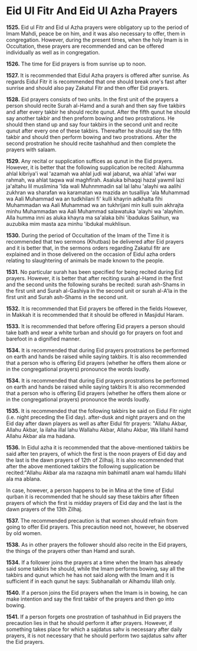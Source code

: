 Eid Ul Fitr And Eid Ul Azha Prayers
===================================

**1525.** Eid ul Fitr and Eid ul Azha prayers were obligatory up to the
period of Imam Mahdi, peace be on him, and it was also necessary to
offer, them in congregation. However, during the present times, when the
holy Imam is in Occultation, these prayers are recommended and can be
offered individually as well as in congregation.

**1526.** The time for Eid prayers is from sunrise up to noon.

**1527.** It is recommended that Eidul Azha prayers is offered after
sunrise. As regards Eidul Fitr it is recommended that one should break
one's fast after sunrise and should also pay Zakatul Fitr and then offer
Eid prayers.

**1528.** Eid prayers consists of two units. In the first unit of the
prayers a person should recite Surah al-Hamd and a surah and then say
five takbirs and after every takbir he should recite qunut. After the
fifth qunut he should say another takbir and then preform bowing and two
prostrations. He should then stand up and say four takbirs in the second
unit and recite qunut after every one of these takbirs. Thereafter he
should say the fifth takbir and should then perform bowing and two
prostrations. After the second prostration he should recite tashahhud
and then complete the prayers with salaam.

**1529.** Any recital or supplication suffices as qunut in the Eid
prayers. However, it is better that the following supplication be
recited: Alahumma ahlal kibriya'i wal 'azamah wa ahlal judi wal jabarut,
wa ahlal 'afwi war rahmah, wa ahlat taqwa wal maghfirah. Asaluka bihaqqi
hazal yawmil lazi ja'altahu lil muslimina 'Ida wali Muhnmmadin sal lal
lahu 'alayhi wa aalihi zukhran wa sharafan wa karamatan wa mazida an
tusalliya 'ala Muhammad wa Aali Muhammad wa an tudkhilani fi' kulli
khayrin adkhalta fihi Muhammadan wa Aali Muhammad wa an tukhrijani min
kulli suin akhrajta minhu Muhammadan wa Aali Muhammad salawatuka 'alayhi
wa 'alayhim. Alla humma inni as aluka khayra ma sa'alaka bihi 'ibadukas
Salihun, wa auzubika mim masta aza minhu 'ibdukal mukhlisun.

**1530.** During the period of Occultation of the Imam of the Time it is
recommended that two sermons (Khutbas) be delivered after Eid prayers
and it is better that, in the sermons orders regarding Zakatul fitr are
explained and in those delivered on the occasion of Eidul azha orders
relating to slaughtering of animals be made known to the people.

**1531.** No particular surah has been specified for being recited
during Eid prayers. However, it is better that after reciting surah
al-Hamd in the first and the second units the following surahs be
recited: surah ash-Shams in the first unit and Surah al-Gashiya in the
second unit or surah al-A'la in the first unit and Surah ash-Shams in
the second unit.

**1532.** It is recommended that Eid prayers be offered in the fields
However, in Makkah it is recommended that it should be offered in
Masjidul Haram.

**1533.** It is recommended that before offering Eid prayers a person
should take bath and wear a white turban and should go for prayers on
foot and barefoot in a dignified manner.

**1534.** It is recommended that during Eid prayers prostrations be
performed on earth and hands be raised while saying takbirs. It is also
recommended that a person who is offering Eid prayers (whether he offers
them alone or in the congregational prayers) pronounce the words loudly.

**1534.** It is recommended that during Eid prayers prostrations be
performed on earth and hands be raised while saying takbirs It is also
recommended that a person who is offering Eid prayers (whether he offers
them alone or in the congregational prayers) pronounce the words loudly.

**1535.** It is recommended that the following takbirs be said on Eidul
Fitr night (i.e. night preceding the Eid day). after-dusk and night
prayers and on the Eid day after dawn players as well as after Eidul
fitr prayers: "Allahu Akbar, Allahu Akbar, la ilaha illal lahu Wallahu
Akbar, Allahu Akbar, Wa lillahil hamd Allahu Akbar ala ma hadana.

**1536.** In Eidul azha it is recommended that the above-mentioned
takbirs be said after ten prayers, of which the first is the noon
prayers of Eid day and the last is the dawn prayers of 12th of Zilhaij.
It is also recommended that after the above mentioned takbirs the
following supplication be recited:"Allahu Akbar ala ma razaqna min
bahimatil anam wal hamdu lillahi ala ma ablana.

In case, however, a person happens to be in Mina at the time of Eidul
qurban it is recommended that he should say these takbirs after fifteen
prayers of which the first is midday prayers of Eid day and the last is
the dawn prayers of the 13th Zilhaj.

**1537.** The recommended precaution is that women should refrain from
going to offer Eid prayers. This precaution need not, however, he
observed by old women.

**1538.** As in other prayers the follower should also recite in the Eid
prayers, the things of the prayers other than Hamd and surah.

**1534.** If a follower joins the prayers at a time when the Imam has
already said some takbirs he should, while the Imam performs bowing, say
all the takbirs and qunut which he has not said along with the Imam and
it is sufficient if in each qunut he says: Subhanallah or Alhamdu lillah
only.

**1540.** If a person joins the Eid prayers when the Imam is in bowing,
he can make intention and say the first takbir of the prayers and then
go into bowing.

**1541.** If a person forgets one prostration of tashahhud in Eid
prayers the precaution lies in that he should perform it after prayers.
However, if something takes place for which a sajdatus sahv is necessary
after daily prayers, it is not necessary that he should perform two
sajdatus sahv after the Eid prayers.


